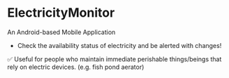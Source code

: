# ElectricityMonitor
An Android-based Mobile Application

- Check the availability status of electricity and be alerted with changes!

✅ Useful for people who maintain immediate perishable things/beings that rely on electric devices. (e.g. fish pond aerator)
